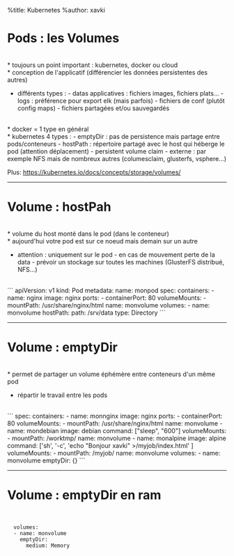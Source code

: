 %title: Kubernetes 
%author: xavki

# Pods : les Volumes


<br>
* toujours un point important : kubernetes, docker ou cloud


<br>
* conception de l'applicatif (différencier les données persistentes des autres)

* différents types : 
		- datas applicatives : fichiers images, fichiers plats...
		- logs : préférence pour export elk (mais parfois)
		- fichiers de conf (plutôt config maps)
		- fichiers partagées et/ou sauvegardés

<br>
* docker = 1 type en général

<br>
* kubernetes 4 types :
			- emptyDir : pas de persistence mais partage entre pods/conteneurs
			- hostPath : répertoire partagé avec le host qui héberge le pod (attention déplacement)
			- persistent volume claim
			- externe : par exemple NFS mais de nombreux autres (columesclaim, glusterfs, vsphere...)

Plus: https://kubernetes.io/docs/concepts/storage/volumes/ 


-------------------------------------------------------------------------------------------

# Volume : hostPah

<br>
* volume du host monté dans le pod (dans le conteneur)

<br>
* aujourd'hui votre pod est sur ce noeud mais demain sur un autre

* attention : uniquement sur le pod
		- en cas de mouvement perte de la data
		- prévoir un stockage sur toutes les machines (GlusterFS distribué, NFS...)

<br>
```
apiVersion: v1
kind: Pod
metadata:
  name: monpod
spec:
  containers:
  - name: nginx
    image: nginx
    ports:
    - containerPort: 80
    volumeMounts:
    - mountPath: /usr/share/nginx/html
      name: monvolume
  volumes:
  - name: monvolume
    hostPath:
      path: /srv/data
      type: Directory
```

-----------------------------------------------------------------------------------------

# Volume : emptyDir


<br>
* permet de partager un volume éphémère entre conteneurs d'un même pod

* répartir le travail entre les pods

<br>
```
spec:
  containers:
  - name: monnginx
    image: nginx
    ports:
    - containerPort: 80
    volumeMounts:
    - mountPath: /usr/share/nginx/html
      name: monvolume
  - name: mondebian
    image: debian
    command: ["sleep", "600"]
    volumeMounts:
    - mountPath: /worktmp/
      name: monvolume
  - name: monalpine
    image: alpine
    command: ['sh', '-c', 'echo "Bonjour xavki" >/myjob/index.html' ]
    volumeMounts:
    - mountPath: /myjob/
      name: monvolume
  volumes:
  - name: monvolume
    emptyDir: {}
```

----------------------------------------------------------------------------------------

# Volume : emptyDir en ram


<br>

```
  volumes:
  - name: monvolume
    emptyDir:
      medium: Memory
```


